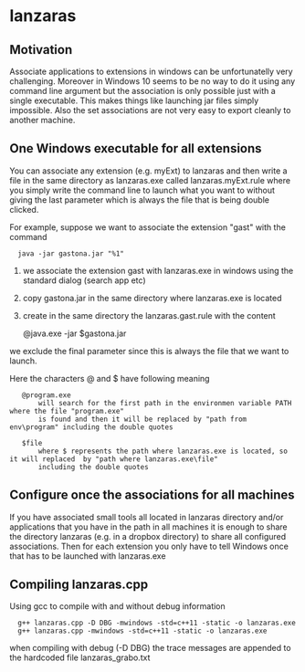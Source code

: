 # lanzaras

## Motivation

Associate applications to extensions in windows can be unfortunatelly very challenging.
Moreover in Windows 10 seems to be no way to do it using any command line argument but 
the association is only possible just with a single executable. This makes things like
launching jar files simply impossible. Also the set associations are not very easy to export
cleanly to another machine.
   
## One Windows executable for all extensions

You can associate any extension (e.g. myExt) to lanzaras and then write a file in the
same directory as lanzaras.exe called lanzaras.myExt.rule where you simply write the
command line to launch what you want to without giving the last parameter which is 
always the file that is being double clicked.
   
For example, suppose we want to associate the extension "gast" with the command
   
      java -jar gastona.jar "%1"
      
   1) we associate the extension gast with lanzaras.exe in windows using the standard
     dialog (search app etc)
     
   2) copy gastona.jar in the same directory where lanzaras.exe is located

   3) create in the same directory the lanzaras.gast.rule with the content
   
         @java.exe -jar $gastona.jar
         
we exclude the final parameter since this is always the file that we want to launch.

Here the characters @ and $ have following meaning 
   
       @program.exe
           will search for the first path in the environmen variable PATH where the file "program.exe"
           is found and then it will be replaced by "path from env\program" including the double quotes

       $file
           where $ represents the path where lanzaras.exe is located, so it will replaced  by "path where lanzaras.exe\file"
           including the double quotes

## Configure once the associations for all machines

If you have associated small tools all located in lanzaras directory and/or applications that you have in the 
path in all machines it is enough to share the directory lanzaras (e.g. in a dropbox directory) to share
all configured associations. Then for each extension you only have to tell Windows once that has to be launched
with lanzaras.exe

## Compiling lanzaras.cpp

Using gcc to compile with and without debug information 

      g++ lanzaras.cpp -D DBG -mwindows -std=c++11 -static -o lanzaras.exe      
      g++ lanzaras.cpp -mwindows -std=c++11 -static -o lanzaras.exe
      
when compiling with debug (-D DBG) the trace messages are appended to the hardcoded file lanzaras_grabo.txt

